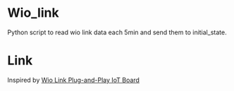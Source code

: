 # Wio_link
Python script to read wio link data each 5min and send them to initial_state.

# Link
Inspired by [Wio Link Plug-and-Play IoT Board](http://blog.initialstate.com/review-wio-link/)

